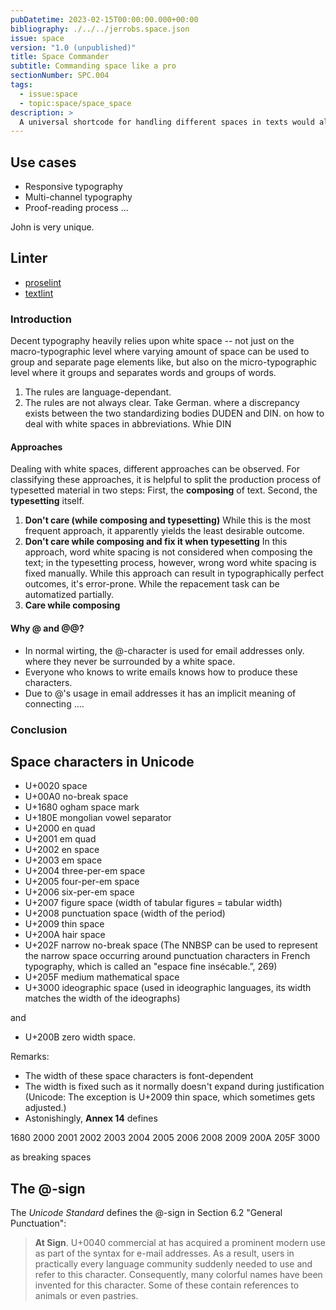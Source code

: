 ```yaml
---
pubDatetime: 2023-02-15T00:00:00.000+00:00
bibliography: ./../../jerrobs.space.json
issue: space
version: "1.0 (unpublished)"
title: Space Commander
subtitle: Commanding space like a pro
sectionNumber: SPC.004
tags:
  - issue:space
  - topic:space/space_space
description: >
  A universal shortcode for handling different spaces in texts would allow improved typography on screen and in print; it would also make proofreading more efficient. The tool _SPACE COMMANDER_ takes care of this.
---
```


## Use cases

- Responsive typography
- Multi-channel typography
- Proof-reading process ...

John is very unique.

## Linter

- [proselint](https://github.com/amperser/proselint)
- [textlint](https://github.com/textlint/textlint)

### Introduction

Decent typography heavily relies upon white space -- not just on the macro-typographic level where varying amount of space can be used to group and separate page elements like, but also on the micro-typographic level where it groups and separates words and groups of words.

1. The rules are language-dependant.
2. The rules are not always clear. Take German. where a discrepancy exists between the two standardizing bodies DUDEN and DIN. on how to deal with white spaces in abbreviations. Whie DIN

#### Approaches

Dealing with white spaces, different approaches can be observed. For classifying these approaches, it is helpful to split the production process of typesetted material in two steps: First, the **composing** of text. Second, the **typesetting** itself.

1. **Don't care (while composing and typesetting)**
   While this is the most frequent approach, it apparently yields the least desirable outcome.
2. **Don't care while composing and fix it when typesetting**
   In this approach, word white spacing is not considered when composing the text; in the typesetting process, however, wrong word white spacing is fixed manually. While this approach can result in typographically perfect outcomes, it's error-prone. While the repacement task can be automatized partially.
3. **Care while composing**

#### Why @ and @@?

- In normal wirting, the @-character is used for email addresses only. where they never be surrounded by a white space.
- Everyone who knows to write emails knows how to produce these characters.
- Due to @'s usage in email addresses it has an implicit meaning of connecting ....

### Conclusion

## Space characters in Unicode

- U+0020 space
- U+00A0 no-break space
- U+1680 ogham space mark
- U+180E mongolian vowel separator
- U+2000 en quad
- U+2001 em quad
- U+2002 en space
- U+2003 em space
- U+2004 three-per-em space
- U+2005 four-per-em space
- U+2006 six-per-em space
- U+2007 figure space (width of tabular figures = tabular width)
- U+2008 punctuation space (width of the period)
- U+2009 thin space
- U+200A hair space
- U+202F narrow no-break space (The NNBSP can be used to represent the narrow space occurring around punctuation characters in French typography, which is called an "espace fine insécable.”, 269)
- U+205F medium mathematical space
- U+3000 ideographic space (used in ideographic languages, its width matches the width of the ideographs)

and

- U+200B zero width space.

Remarks:

- The width of these space characters is font-dependent
- The width is fixed such as it normally doesn't expand during justification (Unicode: The exception is U+2009 thin space, which sometimes gets adjusted.)
- Astonishingly, **Annex 14** defines

1680
2000
2001
2002
2003
2004
2005
2006
2008
2009
200A
205F
3000

as breaking spaces

## The @-sign

The _Unicode Standard_ defines the @-sign in Section 6.2 "General Punctuation":

> **At Sign**. U+0040 commercial at has acquired a prominent modern use as part of the syntax for e-mail addresses. As a result, users in practically every language community suddenly needed to use and refer to this character. Consequently, many colorful names have been invented for this character. Some of these contain references to animals or even pastries.

  <footer><bib-ref cite-key="unicodeconsortium__2020__unicode" locator="p 274" /></footer>
